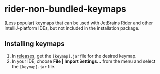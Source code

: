 # rider-non-bundled-keymaps
(Less popular) keymaps that can be used with JetBrains Rider and other IntelliJ-platform IDEs, but not included in the installation package.

## Installing keymaps

1. In [releases](https://github.com/JetBrains/rider-non-bundled-keymaps/releases), get the `[keymap].jar` file for the desired keymap.
2. In your IDE, choose **File | Import Settings...** from the menu and select the `[keymap].jar` file.
